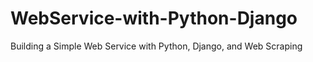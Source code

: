 # WebService-with-Python-Django
Building a Simple Web Service with Python, Django, and Web Scraping
